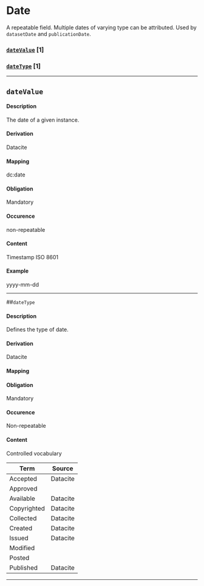 # Date
A repeatable field. Multiple dates of varying type can be attributed. Used by `datasetDate` and `publicationDate`.

### [`dateValue`](#datevalue-1) [1]
### [`dateType`](#datetype-1) [1]

------------------

## `dateValue`

#### Description
The date of a given instance. 

#### Derivation
Datacite

#### Mapping
dc:date

#### Obligation	
Mandatory

#### Occurence	
non-repeatable

#### Content 
Timestamp ISO 8601

#### Example
yyyy-mm-dd

------------------

##`dateType`

#### Description
Defines the type of date. 

#### Derivation
Datacite

#### Mapping
 

#### Obligation	
Mandatory

#### Occurence	
Non-repeatable

#### Content 
Controlled vocabulary

Term|Source
----|------
Accepted | Datacite
Approved |
Available | Datacite
Copyrighted | Datacite
Collected | Datacite
Created | Datacite
Issued | Datacite
Modified |
Posted |
Published | Datacite

------------------
